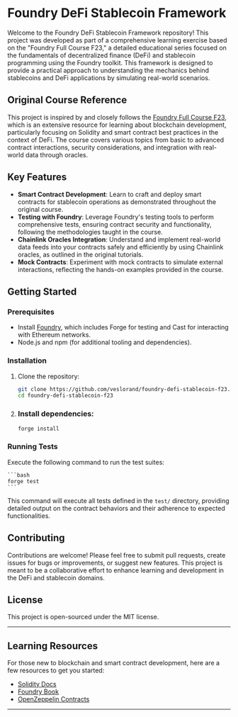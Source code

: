 # Foundry DeFi Stablecoin Framework

Welcome to the Foundry DeFi Stablecoin Framework repository! This project was developed as part of a comprehensive learning exercise based on the "Foundry Full Course F23," a detailed educational series focused on the fundamentals of decentralized finance (DeFi) and stablecoin programming using the Foundry toolkit. This framework is designed to provide a practical approach to understanding the mechanics behind stablecoins and DeFi applications by simulating real-world scenarios.

## Original Course Reference

This project is inspired by and closely follows the [Foundry Full Course F23](https://github.com/Cyfrin/foundry-full-course-f23), which is an extensive resource for learning about blockchain development, particularly focusing on Solidity and smart contract best practices in the context of DeFi. The course covers various topics from basic to advanced contract interactions, security considerations, and integration with real-world data through oracles.

## Key Features

- **Smart Contract Development**: Learn to craft and deploy smart contracts for stablecoin operations as demonstrated throughout the original course.
- **Testing with Foundry**: Leverage Foundry's testing tools to perform comprehensive tests, ensuring contract security and functionality, following the methodologies taught in the course.
- **Chainlink Oracles Integration**: Understand and implement real-world data feeds into your contracts safely and efficiently by using Chainlink oracles, as outlined in the original tutorials.
- **Mock Contracts**: Experiment with mock contracts to simulate external interactions, reflecting the hands-on examples provided in the course.

## Getting Started

### Prerequisites

- Install [Foundry](https://book.getfoundry.sh/getting-started/installation.html), which includes Forge for testing and Cast for interacting with Ethereum networks.
- Node.js and npm (for additional tooling and dependencies).

### Installation

1. Clone the repository:
   ```bash
   git clone https://github.com/veslorand/foundry-defi-stablecoin-f23.git
   cd foundry-defi-stablecoin-f23
   ```

2. ### Install dependencies:

    ```bash
    forge install
    ```

### Running Tests

Execute the following command to run the test suites:


    ```bash
    forge test
    ```

This command will execute all tests defined in the `test/` directory, providing detailed output on the contract behaviors and their adherence to expected functionalities.

## Contributing

Contributions are welcome! Please feel free to submit pull requests, create issues for bugs or improvements, or suggest new features. This project is meant to be a collaborative effort to enhance learning and development in the DeFi and stablecoin domains.

## License

This project is open-sourced under the MIT license.

---

## Learning Resources

For those new to blockchain and smart contract development, here are a few resources to get you started:

- [Solidity Docs](https://docs.soliditylang.org/)
- [Foundry Book](https://book.getfoundry.sh/)
- [OpenZeppelin Contracts](https://docs.openzeppelin.com/contracts)

---